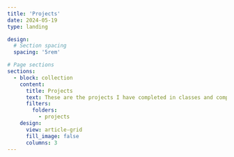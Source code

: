 ```yaml
---
title: 'Projects'
date: 2024-05-19
type: landing

design:
  # Section spacing
  spacing: '5rem'

# Page sections
sections:
  - block: collection
    content:
      title: Projects
      text: These are the projects I have completed in classes and competitions.
      filters:
        folders:
          - projects
    design:
      view: article-grid
      fill_image: false
      columns: 3
---
```

